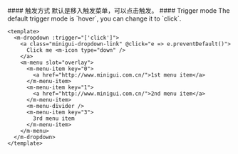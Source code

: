 <cn>
#### 触发方式
默认是移入触发菜单，可以点击触发。
</cn>

<us>
#### Trigger mode
The default trigger mode is `hover`, you can change it to `click`.
</us>

```vue
<template>
  <m-dropdown :trigger="['click']">
    <a class="minigui-dropdown-link" @click="e => e.preventDefault()">
      Click me <m-icon type="down" />
    </a>
    <m-menu slot="overlay">
      <m-menu-item key="0">
        <a href="http://www.minigui.com.cn/">1st menu item</a>
      </m-menu-item>
      <m-menu-item key="1">
        <a href="http://www.minigui.com.cn/">2nd menu item</a>
      </m-menu-item>
      <m-menu-divider />
      <m-menu-item key="3">
        3rd menu item
      </m-menu-item>
    </m-menu>
  </m-dropdown>
</template>
```
